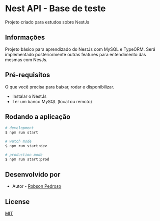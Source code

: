 # Nest API - Base de teste

Projeto criado para estudos sobre NestJs

## Informações

Projeto básico para aprendizado do NestJs com MySQL e TypeORM.
Será implementado posteriormente outras features para entendimento das mesmas com NesJs.

## Pré-requisitos

O que você precisa para baixar, rodar e disponibilizar.
- Instalar o NestJs
- Ter um banco MySQL (local ou remoto)

## Rodando a aplicação

```bash
# development
$ npm run start

# watch mode
$ npm run start:dev

# production mode
$ npm run start:prod
```

## Desenvolvido por

- Autor - [Robson Pedroso](https://robsonpedroso.dev)

## License
[MIT](https://choosealicense.com/licenses/mit/)